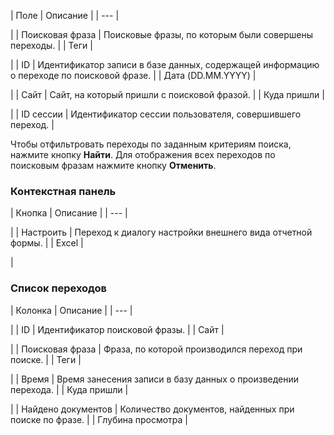 | Поле | Описание |
| --- |

|
| Поисковая фраза | Поисковые фразы, по которым были совершены переходы. |
| Теги |

|
| ID | Идентификатор записи в базе данных, содержащей информацию о переходе по поисковой фразе. |
| Дата (DD.MM.YYYY) |

|
| Сайт | Сайт, на который пришли с поисковой фразой. |
| Куда пришли |

|
| ID сессии | Идентификатор сессии пользователя, совершившего переход. |

Чтобы отфильтровать переходы по заданным критериям поиска, нажмите кнопку **Найти**. Для отображения всех переходов по поисковым фразам нажмите кнопку **Отменить**.

### Контекстная панель

| Кнопка | Описание |
| --- |

|
| Настроить | Переход к диалогу настройки внешнего вида отчетной формы. |
| Excel |

|

### Список переходов

| Колонка | Описание |
| --- |

|
| ID | Идентификатор поисковой фразы. |
| Сайт |

|
| Поисковая фраза | Фраза, по которой производился переход при поиске. |
| Теги |

|
| Время | Время занесения записи в базу данных о произведении перехода. |
| Куда пришли |

|
| Найдено документов | Количество документов, найденных при поиске по фразе. |
| Глубина просмотра |